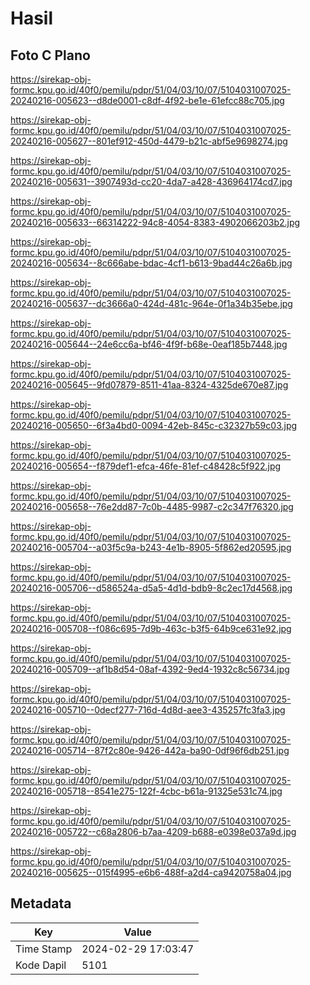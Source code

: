 # Hasil

## Foto C Plano

https://sirekap-obj-formc.kpu.go.id/40f0/pemilu/pdpr/51/04/03/10/07/5104031007025-20240216-005623--d8de0001-c8df-4f92-be1e-61efcc88c705.jpg

https://sirekap-obj-formc.kpu.go.id/40f0/pemilu/pdpr/51/04/03/10/07/5104031007025-20240216-005627--801ef912-450d-4479-b21c-abf5e9698274.jpg

https://sirekap-obj-formc.kpu.go.id/40f0/pemilu/pdpr/51/04/03/10/07/5104031007025-20240216-005631--3907493d-cc20-4da7-a428-436964174cd7.jpg

https://sirekap-obj-formc.kpu.go.id/40f0/pemilu/pdpr/51/04/03/10/07/5104031007025-20240216-005633--66314222-94c8-4054-8383-4902066203b2.jpg

https://sirekap-obj-formc.kpu.go.id/40f0/pemilu/pdpr/51/04/03/10/07/5104031007025-20240216-005634--8c666abe-bdac-4cf1-b613-9bad44c26a6b.jpg

https://sirekap-obj-formc.kpu.go.id/40f0/pemilu/pdpr/51/04/03/10/07/5104031007025-20240216-005637--dc3666a0-424d-481c-964e-0f1a34b35ebe.jpg

https://sirekap-obj-formc.kpu.go.id/40f0/pemilu/pdpr/51/04/03/10/07/5104031007025-20240216-005644--24e6cc6a-bf46-4f9f-b68e-0eaf185b7448.jpg

https://sirekap-obj-formc.kpu.go.id/40f0/pemilu/pdpr/51/04/03/10/07/5104031007025-20240216-005645--9fd07879-8511-41aa-8324-4325de670e87.jpg

https://sirekap-obj-formc.kpu.go.id/40f0/pemilu/pdpr/51/04/03/10/07/5104031007025-20240216-005650--6f3a4bd0-0094-42eb-845c-c32327b59c03.jpg

https://sirekap-obj-formc.kpu.go.id/40f0/pemilu/pdpr/51/04/03/10/07/5104031007025-20240216-005654--f879def1-efca-46fe-81ef-c48428c5f922.jpg

https://sirekap-obj-formc.kpu.go.id/40f0/pemilu/pdpr/51/04/03/10/07/5104031007025-20240216-005658--76e2dd87-7c0b-4485-9987-c2c347f76320.jpg

https://sirekap-obj-formc.kpu.go.id/40f0/pemilu/pdpr/51/04/03/10/07/5104031007025-20240216-005704--a03f5c9a-b243-4e1b-8905-5f862ed20595.jpg

https://sirekap-obj-formc.kpu.go.id/40f0/pemilu/pdpr/51/04/03/10/07/5104031007025-20240216-005706--d586524a-d5a5-4d1d-bdb9-8c2ec17d4568.jpg

https://sirekap-obj-formc.kpu.go.id/40f0/pemilu/pdpr/51/04/03/10/07/5104031007025-20240216-005708--f086c695-7d9b-463c-b3f5-64b9ce631e92.jpg

https://sirekap-obj-formc.kpu.go.id/40f0/pemilu/pdpr/51/04/03/10/07/5104031007025-20240216-005709--af1b8d54-08af-4392-9ed4-1932c8c56734.jpg

https://sirekap-obj-formc.kpu.go.id/40f0/pemilu/pdpr/51/04/03/10/07/5104031007025-20240216-005710--0decf277-716d-4d8d-aee3-435257fc3fa3.jpg

https://sirekap-obj-formc.kpu.go.id/40f0/pemilu/pdpr/51/04/03/10/07/5104031007025-20240216-005714--87f2c80e-9426-442a-ba90-0df96f6db251.jpg

https://sirekap-obj-formc.kpu.go.id/40f0/pemilu/pdpr/51/04/03/10/07/5104031007025-20240216-005718--8541e275-122f-4cbc-b61a-91325e531c74.jpg

https://sirekap-obj-formc.kpu.go.id/40f0/pemilu/pdpr/51/04/03/10/07/5104031007025-20240216-005722--c68a2806-b7aa-4209-b688-e0398e037a9d.jpg

https://sirekap-obj-formc.kpu.go.id/40f0/pemilu/pdpr/51/04/03/10/07/5104031007025-20240216-005625--015f4995-e6b6-488f-a2d4-ca9420758a04.jpg


## Metadata

| Key        | Value               |
| ---------- | ------------------- |
| Time Stamp | 2024-02-29 17:03:47 |
| Kode Dapil | 5101                |



